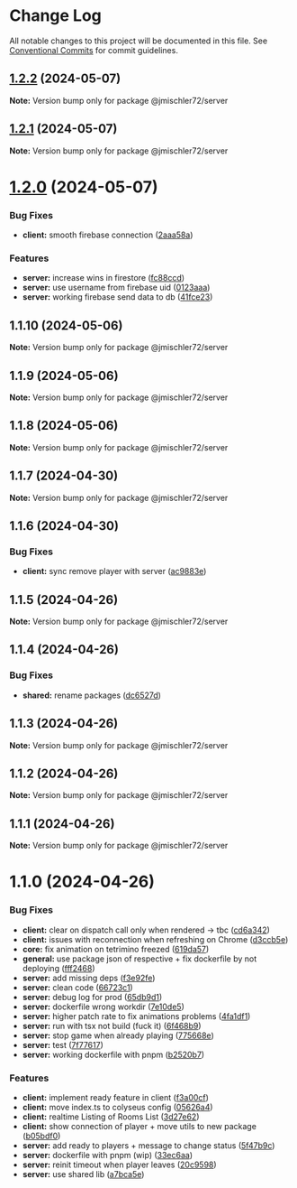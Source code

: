 # Change Log

All notable changes to this project will be documented in this file.
See [Conventional Commits](https://conventionalcommits.org) for commit guidelines.

## [1.2.2](https://github.com/jmischler72/tetrarena/compare/v1.2.1...v1.2.2) (2024-05-07)

**Note:** Version bump only for package @jmischler72/server

## [1.2.1](https://github.com/jmischler72/tetrarena/compare/v1.2.0...v1.2.1) (2024-05-07)

**Note:** Version bump only for package @jmischler72/server

# [1.2.0](https://github.com/jmischler72/tetrarena/compare/v1.1.10...v1.2.0) (2024-05-07)

### Bug Fixes

- **client:** smooth firebase connection ([2aaa58a](https://github.com/jmischler72/tetrarena/commit/2aaa58ac30728ea4517ed319320f10956d55d67b))

### Features

- **server:** increase wins in firestore ([fc88ccd](https://github.com/jmischler72/tetrarena/commit/fc88ccd6b6c43d06e9c2f2382fe3ec117562e9ff))
- **server:** use username from firebase uid ([0123aaa](https://github.com/jmischler72/tetrarena/commit/0123aaa9c86024c18506a5b208cdfac1cca26e57))
- **server:** working firebase send data to db ([41fce23](https://github.com/jmischler72/tetrarena/commit/41fce2338ce2cfeb7832493ef9190e0abbc2b4e8))

## 1.1.10 (2024-05-06)

**Note:** Version bump only for package @jmischler72/server

## 1.1.9 (2024-05-06)

**Note:** Version bump only for package @jmischler72/server

## 1.1.8 (2024-05-06)

**Note:** Version bump only for package @jmischler72/server

## 1.1.7 (2024-04-30)

**Note:** Version bump only for package @jmischler72/server

## 1.1.6 (2024-04-30)

### Bug Fixes

- **client:** sync remove player with server ([ac9883e](https://github.com/jmischler72/tetrarena/commit/ac9883e591ee2e592f3b9ece4397411144a2168b))

## 1.1.5 (2024-04-26)

**Note:** Version bump only for package @jmischler72/server

## 1.1.4 (2024-04-26)

### Bug Fixes

- **shared:** rename packages ([dc6527d](https://github.com/jmischler72/tetrarena/commit/dc6527d165dcb5d9d68f9eb3951bea06da1b37cb))

## 1.1.3 (2024-04-26)

**Note:** Version bump only for package @jmischler72/server

## 1.1.2 (2024-04-26)

**Note:** Version bump only for package @jmischler72/server

## 1.1.1 (2024-04-26)

**Note:** Version bump only for package @jmischler72/server

# 1.1.0 (2024-04-26)

### Bug Fixes

- **client:** clear on dispatch call only when rendered -> tbc ([cd6a342](https://github.com/jmischler72/tetrarena/commit/cd6a342960c1e4ebd650592ef9913eaf901ff029))
- **client:** issues with reconnection when refreshing on Chrome ([d3ccb5e](https://github.com/jmischler72/tetrarena/commit/d3ccb5e322eb062297d9c34737e1a60599f9376e))
- **core:** fix animation on tetrimino freezed ([619da57](https://github.com/jmischler72/tetrarena/commit/619da57e3373e05661db05e874f452739203b3b4))
- **general:** use package json of respective + fix dockerfile by not deploying ([fff2468](https://github.com/jmischler72/tetrarena/commit/fff24682690dd1ce31bb8112ee24f09e53f95ebc))
- **server:** add missing deps ([f3e92fe](https://github.com/jmischler72/tetrarena/commit/f3e92fe41f02f6e66778fb03756281d5ac49ef4a))
- **server:** clean code ([66723c1](https://github.com/jmischler72/tetrarena/commit/66723c1933a13dea941d7a73fb5927c6f0f1dea4))
- **server:** debug log for prod ([65db9d1](https://github.com/jmischler72/tetrarena/commit/65db9d1d84f4f485fa8b4723edeac9e99be59933))
- **server:** dockerfile wrong workdir ([7e10de5](https://github.com/jmischler72/tetrarena/commit/7e10de5282148c8876df68ed38a30b90a3fd8553))
- **server:** higher patch rate to fix animations problems ([4fa1df1](https://github.com/jmischler72/tetrarena/commit/4fa1df162eda65444528218bdbb615f34ee12398))
- **server:** run with tsx not build (fuck it) ([6f468b9](https://github.com/jmischler72/tetrarena/commit/6f468b9f1a1e83c5599450cbb3f79a156a411969))
- **server:** stop game when already playing ([775668e](https://github.com/jmischler72/tetrarena/commit/775668e6979f72d0e0e084393a0ff232decf6e63))
- **server:** test ([7f77617](https://github.com/jmischler72/tetrarena/commit/7f776176df1a91358e60cf7f805db38c8381ded0))
- **server:** working dockerfile with pnpm ([b2520b7](https://github.com/jmischler72/tetrarena/commit/b2520b7e9e89192dbc9d9ead64bd71863584335d))

### Features

- **client:** implement ready feature in client ([f3a00cf](https://github.com/jmischler72/tetrarena/commit/f3a00cfa9aa2a1d3c7715fb754f1596e510f0c8f))
- **client:** move index.ts to colyseus config ([05626a4](https://github.com/jmischler72/tetrarena/commit/05626a445f93d9fbe9b77ae0358a209c6b41dda3))
- **client:** realtime Listing of Rooms List ([3d27e62](https://github.com/jmischler72/tetrarena/commit/3d27e6284f29a19fda3d89f47796041e1c0aaa20))
- **client:** show connection of player + move utils to new package ([b05bdf0](https://github.com/jmischler72/tetrarena/commit/b05bdf0fe26b33204faadbbdfc27238f47ea3092))
- **server:** add ready to players + message to change status ([5f47b9c](https://github.com/jmischler72/tetrarena/commit/5f47b9c08465d1100d0ce9ec7b7ed69acba2c3bd))
- **server:** dockerfile with pnpm (wip) ([33ec6aa](https://github.com/jmischler72/tetrarena/commit/33ec6aa4c5d4bf719d0428a1d93d17029022d0de))
- **server:** reinit timeout when player leaves ([20c9598](https://github.com/jmischler72/tetrarena/commit/20c9598b175500a781011af045d56ca4b094c26a))
- **server:** use shared lib ([a7bca5e](https://github.com/jmischler72/tetrarena/commit/a7bca5e5503e3f8f30c5c77394386c64163cfa32))
